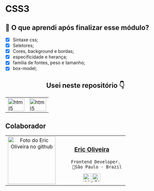 # CSS3

## 🤔 O que aprendi após finalizar esse módulo?

- [x] Sintaxe css;
- [x] Seletores;
- [x] Cores, background e bordas;
- [x] especificidade e herança;
- [x] familia de fontes, peso e tamanho;
- [x] box-model;

<h2 align="center">Usei neste repositório 👇</h2>

<table align="center">
<tr>
<td>
<img src="https://cdn.jsdelivr.net/gh/devicons/devicon/icons/html5/html5-original.svg" height="40" width="52" alt="html5 logo"  />
</td>
        
<td>
<img 
src="https://cdn.jsdelivr.net/gh/devicons/devicon/icons/css3/css3-original.svg" height="40" width="52" alt="html5 logo"  />
</td>
</tr>
</table>

## Colaborador

<table>
  <tr>
    <td align="center">
      <a href="#">
        <img src="https://github.com/Ericodesenvolvedor.png" width="150px;" alt="Foto do Eric Oliveira no github"/><br>
      </a>
    </td>
    <td align="center">
        <h3><a href="https://github.com/Ericodesenvolvedor"><b>Eric Oliveira</b></a></h3>

        Frontend Developer. 
        📍São Paulo - Brazil
<a href="https://www.linkedin.com/in/eric-de-oliveira-pereira/" target="_blank">
    <img src="https://img.shields.io/badge/LinkedIn-0077B5?style=flat&logo=linkedin&logoColor=white" alt="LinkedIn Badge" height="25">
</a>
<a href="https://www.github.com/Ericodesenvolvedor" target="_blank">
    <img src="https://img.shields.io/badge/GitHub-100000?style=flat&logo=github&logoColor=white" alt="GitHub Badge" height="25">
</a>
    </>
</tr>
</table>